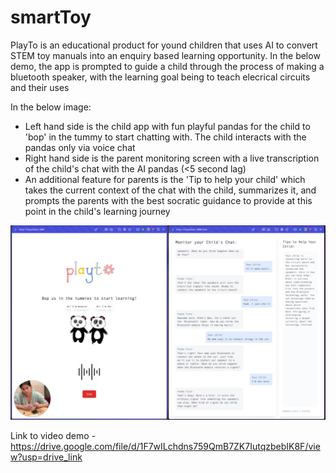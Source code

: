 # smartToy
PlayTo is an educational product for yound children that uses AI to convert STEM toy manuals into an enquiry based learning opportunity. In the below demo, the app is prompted to guide a child through the process of making a bluetooth speaker, with the learning goal being to teach elecrical circuits and their uses 

In the below image: 
- Left hand side is the child app with fun playful pandas for the child to 'bop' in the tummy to start chatting with. The child interacts with the pandas only via voice chat
- Right hand side is the parent monitoring screen with a live transcription of the child's chat with the AI pandas (<5 second lag)
- An additional feature for parents is the 'Tip to help your child' which takes the current context of the chat with the child, summarizes it, and prompts the parents with the best socratic guidance to provide at this point in the child's learning journey 

![alt text](https://github.com/niks1917/smartToy/blob/main/demo_image.jpeg)

Link to video demo - https://drive.google.com/file/d/1F7wILchdns759QmB7ZK7IutqzbebIK8F/view?usp=drive_link
